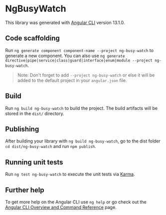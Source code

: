 # NgBusyWatch

This library was generated with [Angular CLI](https://github.com/angular/angular-cli) version 13.1.0.

## Code scaffolding

Run `ng generate component component-name --project ng-busy-watch` to generate a new component. You can also use `ng generate directive|pipe|service|class|guard|interface|enum|module --project ng-busy-watch`.
> Note: Don't forget to add `--project ng-busy-watch` or else it will be added to the default project in your `angular.json` file. 

## Build

Run `ng build ng-busy-watch` to build the project. The build artifacts will be stored in the `dist/` directory.

## Publishing

After building your library with `ng build ng-busy-watch`, go to the dist folder `cd dist/ng-busy-watch` and run `npm publish`.

## Running unit tests

Run `ng test ng-busy-watch` to execute the unit tests via [Karma](https://karma-runner.github.io).

## Further help

To get more help on the Angular CLI use `ng help` or go check out the [Angular CLI Overview and Command Reference](https://angular.io/cli) page.
